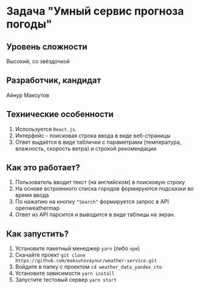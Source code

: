 # Задача "Умный сервис прогноза погоды"
Уровень сложности
-----
Высокий, со звёздочкой

Разработчик, кандидат
-----
Айнур Максутов

Технические особенности
-----

1. Используется `React.js`.
2. Интерфейс - поисковая строка ввода в виде веб-страницы
3. Ответ выдаётся в виде таблички с параметрами (температура, влажность, скорость ветра) и строкой рекомендации

Как это работает?
-----
1. Пользователь вводит текст (на английском) в поисковую строку
2. На основе встроенного списка городов формируются подсказки во время ввода
3. По нажатию на кнопку `"Search"` формируется запрос в API openweathermap
4. Ответ из API парсится и выводится в виде таблицы на экран.

Как запустить?
-----
1. Установите пакетный менеджер `yarn` (либо `npm`)
2. Скачайте проект `git clone https://github.com/maksutovaynur/weather-service.git`
3. Войдите в папку с проектом `cd weather_data_yandex_cto`
4. Установите зависимости `yarn install`
5. Запустите тестовый сервер `yarn start`
 
